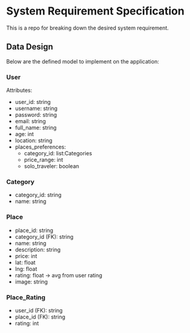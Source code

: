 # System Requirement Specification
This is a repo for breaking down the desired system requirement.

## Data Design
Below are the defined model to implement on the application:

### User
Attributes:
- user_id: string
- username: string
- password: string
- email: string
- full_name: string
- age: int
- location: string
- places_preferences:
  - category_id: list:Categories
  - price_range: int
  - solo_traveler: boolean

### Category
- category_id: string
- name: string

### Place
- place_id: string
- category_id (FK): string
- name: string
- description: string
- price: int
- lat: float
- lng: float
- rating: float -> avg from user rating
- image: string

### Place_Rating
- user_id (FK): string
- place_id (FK): string
- rating: int
